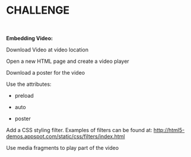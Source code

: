 CHALLENGE
=========

 

**Embedding Video:**

Download Video at video location

Open a new HTML page and create a video player

Download a poster for the video

Use the attributes:

-   preload

-   auto

-   poster

Add a CSS styling filter. Examples of filters can be found
at: <http://html5-demos.appspot.com/static/css/filters/index.html>

Use media fragments to play part of the video
